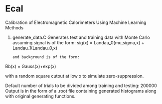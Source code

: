 # Ecal
Calibration of Electromagnetic Calorimeters Using Machine Learning Methods

1. generate_data.C
   Generates test and training data with Monte Carlo assuming signal is of the form:
sig(x) = Landau_0(mu,sigma,x) + Landau_1(Landau_0,x)

       and background is of the form:
Bb(x) = Gauss(x)+exp(x)

with a random square cutout at low x to simulate zero-suppression.

Default number of trials to be divided among training and testing: 200000
Output is in the form of a .root file containing generated histograms along with original generating functions.